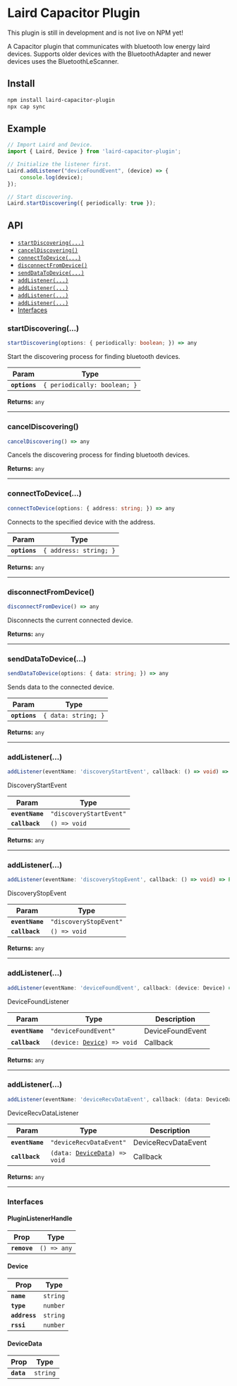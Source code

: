 # Laird Capacitor Plugin
This plugin is still in development and is not live on NPM yet!

A Capacitor plugin that communicates with bluetooth low energy laird devices.
Supports older devices with the BluetoothAdapter and newer devices uses the BluetoothLeScanner.

## Install

```bash
npm install laird-capacitor-plugin
npx cap sync
```

## Example
```typescript
// Import Laird and Device.
import { Laird, Device } from 'laird-capacitor-plugin';

// Initialize the listener first.
Laird.addListener("deviceFoundEvent", (device) => {
    console.log(device);
});

// Start discovering.
Laird.startDiscovering({ periodically: true });
```


## API

<docgen-index>

* [`startDiscovering(...)`](#startdiscovering)
* [`cancelDiscovering()`](#canceldiscovering)
* [`connectToDevice(...)`](#connecttodevice)
* [`disconnectFromDevice()`](#disconnectfromdevice)
* [`sendDataToDevice(...)`](#senddatatodevice)
* [`addListener(...)`](#addlistener)
* [`addListener(...)`](#addlistener)
* [`addListener(...)`](#addlistener)
* [`addListener(...)`](#addlistener)
* [Interfaces](#interfaces)

</docgen-index>

<docgen-api>
<!--Update the source file JSDoc comments and rerun docgen to update the docs below-->

### startDiscovering(...)

```typescript
startDiscovering(options: { periodically: boolean; }) => any
```

Start the discovering process for finding bluetooth devices.

| Param         | Type                                    |
| ------------- | --------------------------------------- |
| **`options`** | <code>{ periodically: boolean; }</code> |

**Returns:** <code>any</code>

--------------------


### cancelDiscovering()

```typescript
cancelDiscovering() => any
```

Cancels the discovering process for finding bluetooth devices.

**Returns:** <code>any</code>

--------------------


### connectToDevice(...)

```typescript
connectToDevice(options: { address: string; }) => any
```

Connects to the specified device with the address.

| Param         | Type                              |
| ------------- | --------------------------------- |
| **`options`** | <code>{ address: string; }</code> |

**Returns:** <code>any</code>

--------------------


### disconnectFromDevice()

```typescript
disconnectFromDevice() => any
```

Disconnects the current connected device.

**Returns:** <code>any</code>

--------------------


### sendDataToDevice(...)

```typescript
sendDataToDevice(options: { data: string; }) => any
```

Sends data to the connected device.

| Param         | Type                           |
| ------------- | ------------------------------ |
| **`options`** | <code>{ data: string; }</code> |

**Returns:** <code>any</code>

--------------------


### addListener(...)

```typescript
addListener(eventName: 'discoveryStartEvent', callback: () => void) => Promise<PluginListenerHandle> & PluginListenerHandle
```

DiscoveryStartEvent

| Param           | Type                               |
| --------------- | ---------------------------------- |
| **`eventName`** | <code>"discoveryStartEvent"</code> |
| **`callback`**  | <code>() =&gt; void</code>         |

**Returns:** <code>any</code>

--------------------


### addListener(...)

```typescript
addListener(eventName: 'discoveryStopEvent', callback: () => void) => Promise<PluginListenerHandle> & PluginListenerHandle
```

DiscoveryStopEvent

| Param           | Type                              |
| --------------- | --------------------------------- |
| **`eventName`** | <code>"discoveryStopEvent"</code> |
| **`callback`**  | <code>() =&gt; void</code>        |

**Returns:** <code>any</code>

--------------------


### addListener(...)

```typescript
addListener(eventName: 'deviceFoundEvent', callback: (device: Device) => void) => Promise<PluginListenerHandle> & PluginListenerHandle
```

DeviceFoundListener

| Param           | Type                                                           | Description      |
| --------------- | -------------------------------------------------------------- | ---------------- |
| **`eventName`** | <code>"deviceFoundEvent"</code>                                | DeviceFoundEvent |
| **`callback`**  | <code>(device: <a href="#device">Device</a>) =&gt; void</code> | Callback         |

**Returns:** <code>any</code>

--------------------


### addListener(...)

```typescript
addListener(eventName: 'deviceRecvDataEvent', callback: (data: DeviceData) => void) => Promise<PluginListenerHandle> & PluginListenerHandle
```

DeviceRecvDataListener

| Param           | Type                                                                 | Description         |
| --------------- | -------------------------------------------------------------------- | ------------------- |
| **`eventName`** | <code>"deviceRecvDataEvent"</code>                                   | DeviceRecvDataEvent |
| **`callback`**  | <code>(data: <a href="#devicedata">DeviceData</a>) =&gt; void</code> | Callback            |

**Returns:** <code>any</code>

--------------------


### Interfaces


#### PluginListenerHandle

| Prop         | Type                      |
| ------------ | ------------------------- |
| **`remove`** | <code>() =&gt; any</code> |


#### Device

| Prop          | Type                |
| ------------- | ------------------- |
| **`name`**    | <code>string</code> |
| **`type`**    | <code>number</code> |
| **`address`** | <code>string</code> |
| **`rssi`**    | <code>number</code> |


#### DeviceData

| Prop       | Type                |
| ---------- | ------------------- |
| **`data`** | <code>string</code> |

</docgen-api>
